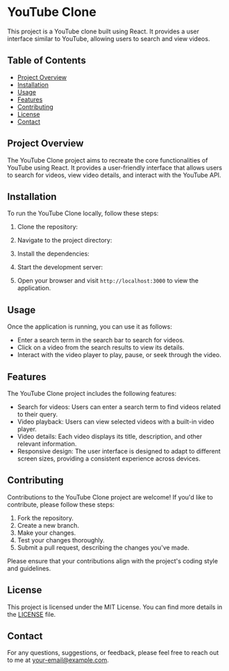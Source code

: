 # YouTube Clone

This project is a YouTube clone built using React. It provides a user interface similar to YouTube, allowing users to search and view videos.

## Table of Contents

- [Project Overview](#project-overview)
- [Installation](#installation)
- [Usage](#usage)
- [Features](#features)
- [Contributing](#contributing)
- [License](#license)
- [Contact](#contact)

## Project Overview

The YouTube Clone project aims to recreate the core functionalities of YouTube using React. It provides a user-friendly interface that allows users to search for videos, view video details, and interact with the YouTube API.

## Installation

To run the YouTube Clone locally, follow these steps:

1. Clone the repository:

2. Navigate to the project directory:

3. Install the dependencies:

4. Start the development server:

5. Open your browser and visit `http://localhost:3000` to view the application.

## Usage

Once the application is running, you can use it as follows:

- Enter a search term in the search bar to search for videos.
- Click on a video from the search results to view its details.
- Interact with the video player to play, pause, or seek through the video.

## Features

The YouTube Clone project includes the following features:

- Search for videos: Users can enter a search term to find videos related to their query.
- Video playback: Users can view selected videos with a built-in video player.
- Video details: Each video displays its title, description, and other relevant information.
- Responsive design: The user interface is designed to adapt to different screen sizes, providing a consistent experience across devices.

## Contributing

Contributions to the YouTube Clone project are welcome! If you'd like to contribute, please follow these steps:

1. Fork the repository.
2. Create a new branch.
3. Make your changes.
4. Test your changes thoroughly.
5. Submit a pull request, describing the changes you've made.

Please ensure that your contributions align with the project's coding style and guidelines.

## License

This project is licensed under the MIT License. You can find more details in the [LICENSE](LICENSE) file.

## Contact

For any questions, suggestions, or feedback, please feel free to reach out to me at [your-email@example.com](mailto:your-email@example.com).


